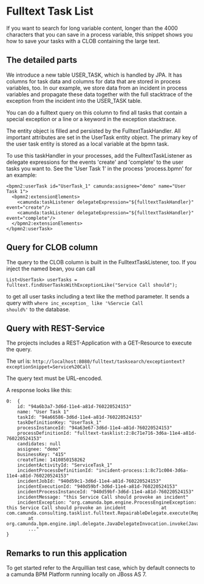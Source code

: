 # Fulltext Task List

If you want to search for long variable content, longer than the 4000 characters that you can save
in a process variable, this snippet shows you how to save your tasks with a CLOB containing the large text. 

## The detailed parts

We introduce a new table USER_TASK, which is handled by JPA. It has columns for task data and columns for data 
that are stored in process variables, too. In our example, we store data from an incident in process variables and 
propagate these data together with the full stacktrace of the exception from the incident into the USER_TASK table.  

You can do a fulltext query on this column to find all tasks that contain a special exception or a line or a keyword in the 
exception stacktrace.

The entity object is filled and persisted by the FulltextTaskHandler. All important attributes are set in the UserTask entity object.
The primary key of the user task entity is stored as a local variable at the bpmn task. 

To use this taskHandler in your processes, add the FulltextTaskListener as delegate expressions for the events 'create' and 
'complete' to the user tasks you want to. See the 'User Task 1' in the process 'process.bpmn' for an example:

    <bpmn2:userTask id="UserTask_1" camunda:assignee="demo" name="User Task 1">
      <bpmn2:extensionElements>
        <camunda:taskListener delegateExpression="${fulltextTaskHandler}" event="create"/>
        <camunda:taskListener delegateExpression="${fulltextTaskHandler}" event="complete"/>
      </bpmn2:extensionElements>
    </bpmn2:userTask>

## Query for CLOB column

The query to the CLOB column is built in the FulltextTaskListener, too. If you inject the named bean, you can call 
  
	List<UserTask> userTasks = fulltext.findUserTasksWithExceptionLike("Service Call should");
  
to get all user tasks including a text like the method parameter. It sends a query with <code>where inc\_exception\_ like '%Servcie Call should%'</code>
to the database. 

## Query with REST-Service

The projects includes a REST-Application with a GET-Resource to execute the query.

The url is: <code>http://localhost:8080/fulltext/tasksearch/exceptiontext?exceptionSnippet=Service%20Call</code>

The query text must be URL-encoded.

A response looks like this:

	0:  {
		id: "94a6b3a7-3d6d-11e4-a81d-760220524153"
		name: "User Task 1"
		taskId: "94a66586-3d6d-11e4-a81d-760220524153"
		taskDefinitionKey: "UserTask_1"
		processInstanceId: "94a63e67-3d6d-11e4-a81d-760220524153"
		processDefinitionId: "fulltext-tasklist:2:8c71e716-3d6a-11e4-a81d-760220524153"
		candidates: null
		assignee: "demo"
		businessKey: "415"
		createTime: 1410850158262
		incidentActivityId: "ServiceTask_1"
		incidentProcessDefinitionId: "incident-process:1:8c71c004-3d6a-11e4-a81d-760220524153"
		incidentJobId: "940d59c1-3d6d-11e4-a81d-760220524153"
		incidentExecutionId: "940d59bf-3d6d-11e4-a81d-760220524153"
		incidentProcessInstanceId: "940d59bf-3d6d-11e4-a81d-760220524153"
		incidentMessage: "this Service Call should provoke an incident"
		incidentException: "org.camunda.bpm.engine.ProcessEngineException: this Service Call should provoke an incident 			at com.camunda.consulting.tasklist.fulltext.RepairableDelegate.execute(RepairableDelegate.java:22) 
			at org.camunda.bpm.engine.impl.delegate.JavaDelegateInvocation.invoke(JavaDelegateInvocation.java:34) 
			..."
	}  


## Remarks to run this application
To get started refer to the
Arquillian test case, which by default connects to a camunda BPM Platform running
locally on JBoss AS 7.

